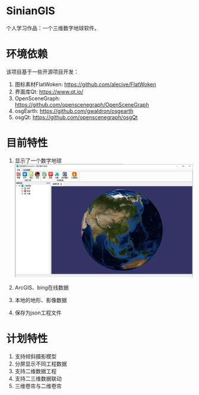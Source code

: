 # SinianGIS
个人学习作品：一个三维数字地球软件。

# 环境依赖
该项目基于一些开源项目开发：
1. 图标素材FlatWoken: https://github.com/alecive/FlatWoken
2. 界面库Qt: https://www.qt.io/
3. OpenSceneGraph: https://github.com/openscenegraph/OpenSceneGraph
4. osgEarth: https://github.com/gwaldron/osgearth
5. osgQt: https://github.com/openscenegraph/osgQt

# 目前特性
1. 显示了一个数字地球      
![imglink1]

2. ArcGIS、bing在线数据
3. 本地的地形、影像数据
4. 保存为json工程文件

# 计划特性
1. 支持倾斜摄影模型
2. 分屏显示不同工程数据
3. 支持二维数据工程
4. 支持二三维数据联动
5. 三维卷帘与二维卷帘

[imglink1]:README/1.png